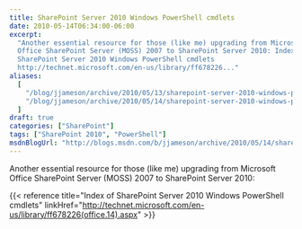 ```yaml
---
title: SharePoint Server 2010 Windows PowerShell cmdlets
date: 2010-05-14T06:34:00-06:00
excerpt:
  "Another essential resource for those (like me) upgrading from Microsoft
  Office SharePoint Server (MOSS) 2007 to SharePoint Server 2010: Index of
  SharePoint Server 2010 Windows PowerShell cmdlets
  http://technet.microsoft.com/en-us/library/ff678226..."
aliases:
  [
    "/blog/jjameson/archive/2010/05/13/sharepoint-server-2010-windows-powershell-cmdlets.aspx",
    "/blog/jjameson/archive/2010/05/14/sharepoint-server-2010-windows-powershell-cmdlets.aspx",
  ]
draft: true
categories: ["SharePoint"]
tags: ["SharePoint 2010", "PowerShell"]
msdnBlogUrl: "http://blogs.msdn.com/b/jjameson/archive/2010/05/14/sharepoint-server-2010-windows-powershell-cmdlets.aspx"
---
```


Another essential resource for those (like me) upgrading from Microsoft Office
SharePoint Server (MOSS) 2007 to SharePoint Server 2010:

{{< reference title="Index of SharePoint Server 2010 Windows PowerShell cmdlets"
linkHref="http://technet.microsoft.com/en-us/library/ff678226(office.14).aspx" >}}
